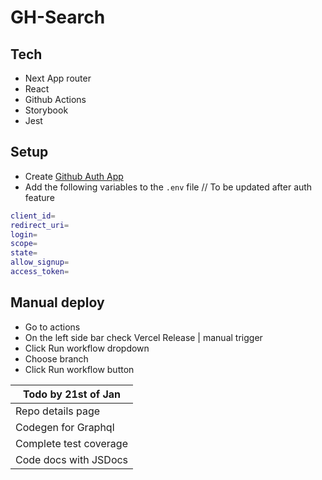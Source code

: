 # GH-Search

## Tech

- Next App router
-  React
- Github Actions
- Storybook
- Jest


## Setup

- Create [Github Auth App](https://docs.github.com/en/apps/oauth-apps/building-oauth-apps/creating-an-oauth-app)
- Add the following variables to the `.env` file // To be updated after auth feature

```sh
client_id= 
redirect_uri=
login=
scope=
state=
allow_signup=
access_token= 
```

## Manual deploy

- Go to actions
- On the left side bar check Vercel Release | manual trigger
- Click Run workflow dropdown
- Choose branch
- Click Run workflow button


| Todo by 21st of Jan
| ------
| Repo details page 
| Codegen for Graphql 
| Complete test coverage
| Code docs with JSDocs 



